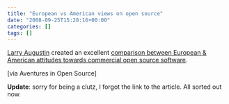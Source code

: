 ```yaml
---
title: "European vs American views on open source"
date: "2008-09-25T15:28:16+00:00"
categories: []
tags: []
---
```


<a href="http://lmaugustin.typepad.com/lma/">Larry Augustin</a> created an excellent <a href="http://lmaugustin.typepad.com/lma/2008/09/commercial-open-source-in-europe-verses-the-us.html">comparison between European &amp; American attitudes towards commercial open source software</a>.

[via Aventures in Open Source]

<strong>Update</strong>: sorry for being a clutz, I forgot the link to the article. All sorted out now.
